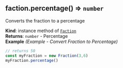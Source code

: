 <a name="Faction+percentage"></a>

## faction.percentage() ⇒ <code>number</code>
Converts the fraction to a percentage

**Kind**: instance method of [<code>Faction</code>](#Faction)  
**Returns**: <code>number</code> - Percentage  
**Example** *(Example - Convert Fraction to Percentage)*  
```js
// returns 50
const myFraction = new Fraction(3,6)
myFraction.percentage()
```
